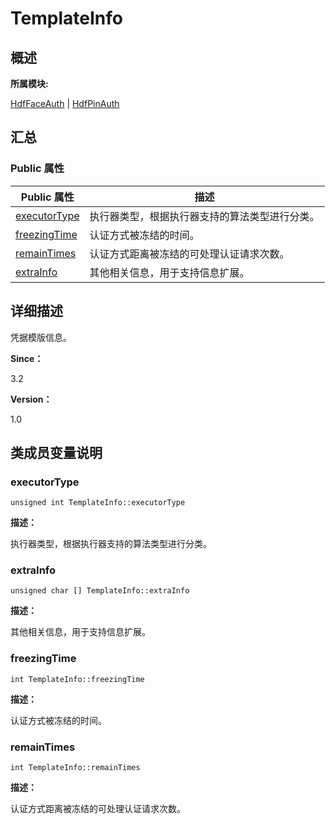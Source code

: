 # TemplateInfo


## **概述**

**所属模块:**

[HdfFaceAuth](_hdf_face_auth.md) | [HdfPinAuth](_hdf_pin_auth.md)


## **汇总**


### Public 属性

  | Public&nbsp;属性 | 描述 | 
| -------- | -------- |
| [executorType](#executortype) | 执行器类型，根据执行器支持的算法类型进行分类。 | 
| [freezingTime](#freezingtime) | 认证方式被冻结的时间。 | 
| [remainTimes](#remaintimes) | 认证方式距离被冻结的可处理认证请求次数。 | 
| [extraInfo](#extrainfo) | 其他相关信息，用于支持信息扩展。 | 


## **详细描述**

凭据模版信息。

**Since：**

3.2

**Version：**

1.0


## **类成员变量说明**


### executorType

  
```
unsigned int TemplateInfo::executorType
```

**描述：**

执行器类型，根据执行器支持的算法类型进行分类。


### extraInfo

  
```
unsigned char [] TemplateInfo::extraInfo
```

**描述：**

其他相关信息，用于支持信息扩展。


### freezingTime

  
```
int TemplateInfo::freezingTime
```

**描述：**

认证方式被冻结的时间。


### remainTimes

  
```
int TemplateInfo::remainTimes
```

**描述：**

认证方式距离被冻结的可处理认证请求次数。
